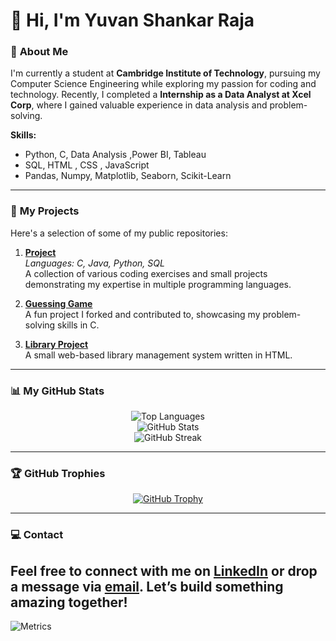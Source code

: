 # 👋 Hi, I'm Yuvan Shankar Raja

### 🎯 **About Me**  
I'm currently a student at **Cambridge Institute of Technology**, pursuing my Computer Science Engineering while exploring my passion for coding and technology. Recently, I completed a **Internship as a Data Analyst at Xcel Corp**, where I gained valuable experience in data analysis and problem-solving.  

**Skills:**  
- Python, C, Data Analysis ,Power BI, Tableau
- SQL, HTML , CSS , JavaScript
- Pandas, Numpy, Matplotlib, Seaborn, Scikit-Learn
---

### 🚀 **My Projects**  
Here's a selection of some of my public repositories:

1. **[Project](https://github.com/yuvan0309/project)**  
   *Languages: C, Java, Python, SQL*  
   A collection of various coding exercises and small projects demonstrating my expertise in multiple programming languages.

2. **[Guessing Game](https://github.com/yuvan0309/-guessinggame)**  
   A fun project I forked and contributed to, showcasing my problem-solving skills in C.

3. **[Library Project](https://github.com/yuvan0309/library-project)**  
   A small web-based library management system written in HTML.

---

### 📊 **My GitHub Stats**

<div align="center">
    <img src="https://github-readme-stats.vercel.app/api/top-langs?username=Yuvan0309&show_icons=true&locale=en&layout=compact&theme=highcontrast" alt="Top Languages" />
</div>

<div align="center">
    <img src="https://github-readme-stats.vercel.app/api?username=Yuvan0309&show_icons=true&locale=en&theme=highcontrast" alt="GitHub Stats" />
</div>

<div align="center">
    <img src="https://github-readme-streak-stats.herokuapp.com/?user=Yuvan0309&theme=highcontrast" alt="GitHub Streak" />
</div>

---

### 🏆 **GitHub Trophies**
<div align="center">
    <a href="https://github.com/Yuvan0309">
        <img src="https://github-profile-trophy.vercel.app/?username=Yuvan0309&theme=calm&no-frame=true&margin-w=15&margin-h=15" alt="GitHub Trophy" />
    </a>
</div>

---
### 💻 **Contact**  
Feel free to connect with me on [LinkedIn](https://www.linkedin.com/in/yuvanshankarraja) or drop a message via [email](mailto:yuvan7480@gmail.com). Let’s build something amazing together!
---

![Metrics](https://github.com/yuvan0309/yuvan0309/blob/main/github-metrics.svg)

